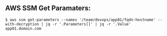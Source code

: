 ## AWS SSM Get Paramaters:

```
$ aws ssm get-parameters --names '/team/devops/app01/fqdn-hostname' --with-decryption | jq -r '.Parameters[]' | jq -r '.Value'
app01.domain.com
```
